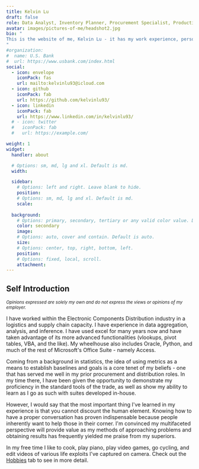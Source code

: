 ```yaml
---
title: Kelvin Lu
draft: false
role: Data Analyst, Inventory Planner, Procurement Specialist, Production Coordinator, Supply Chain Analyst
avatar: images/pictures-of-me/headshot2.jpg
bio: "
This is the website of me, Kelvin Lu - it has my work experience, personal projects, and general info about me.
"
#organization:
#  name: U.S. Bank
#  url: https://www.usbank.com/index.html
social:
  - icon: envelope
    iconPack: fas
    url: mailto:kelvinlu93@icloud.com 
  - icon: github
    iconPack: fab
    url: https://github.com/kelvinlu93/
  - icon: linkedin
    iconPack: fab
    url: https://www.linkedin.com/in/kelvinlu93/ 
  # - icon: twitter
  #   iconPack: fab
  #   url: https://example.com/

weight: 1
widget:
  handler: about

  # Options: sm, md, lg and xl. Default is md.
  width:

  sidebar:
    # Options: left and right. Leave blank to hide.
    position:
    # Options: sm, md, lg and xl. Default is md.
    scale:
  
  background:
    # Options: primary, secondary, tertiary or any valid color value. Default is primary.
    color: secondary
    image:
    # Options: auto, cover and contain. Default is auto.
    size:
    # Options: center, top, right, bottom, left.
    position:
    # Options: fixed, local, scroll.
    attachment: 
---
```


## Self Introduction

<i><small>Opinions expressed are solely my own and do not express the views or opinions of my employer.</small></i> 


I have worked within the Electronic Components Distribution industry in a logistics and supply chain capacity. I have experience in data aggregation, analysis, and inference. I have used excel for many years now and have taken advantage of its more advanced functionalities (vlookups, pivot tables, VBA, and the like). My wheelhouse also includes Oracle, Python, and much of the rest of Microsoft's Office Suite - namely Access.

Coming from a background in statistics, the idea of using metrics as a means to establish baselines and goals is a core tenet of my beliefs - one that has served me well in my prior procurement and distribution roles. In my time there, I have been given the opportunity to demonstrate my proficiency in the standard tools of the trade, as well as show my ability to learn as I go as such with suites developed in-house. 

However, I would say that the most important thing I've learned in my experience is that you cannot discount the human element. Knowing how to have a proper conversation has proven indispensable because people inherently want to help those in their corner. I'm convinced my multifaceted perspective will provide value as my methods of approaching problems and obtaining results has frequently yielded me praise from my superiors.

In my free time I like to cook, play piano, play video games, go cycling, and edit videos of various life exploits I've captured on camera. Check out the [Hobbies](https://kelvinlu93.github.io/hobbies/) tab to see in more detail.